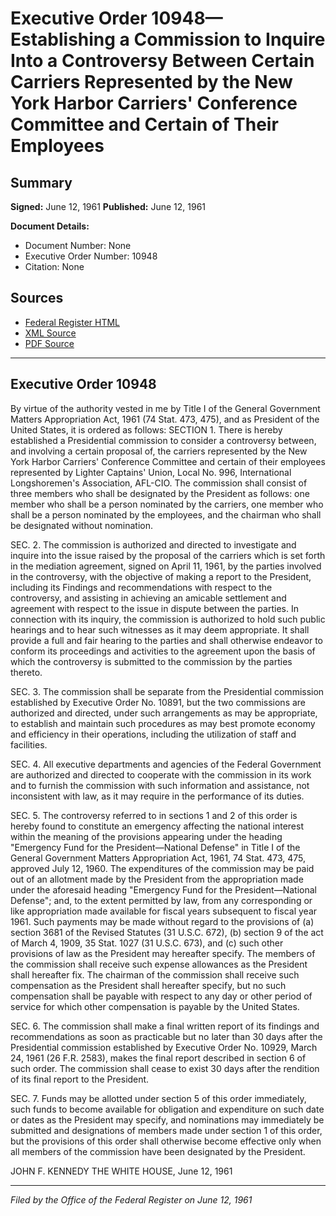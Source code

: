 # Executive Order 10948—Establishing a Commission to Inquire Into a Controversy Between Certain Carriers Represented by the New York Harbor Carriers' Conference Committee and Certain of Their Employees

## Summary

**Signed:** June 12, 1961
**Published:** June 12, 1961

**Document Details:**
- Document Number: None
- Executive Order Number: 10948
- Citation: None

## Sources
- [Federal Register HTML](https://www.presidency.ucsb.edu/documents/executive-order-10948-establishing-commission-inquire-into-controversy-between-certain)
- [XML Source](None)
- [PDF Source](None)

---

## Executive Order 10948

By virtue of the authority vested in me by Title I of the General Government Matters Appropriation Act, 1961 (74 Stat. 473, 475), and as President of the United States, it is ordered as follows:
SECTION 1. There is hereby established a Presidential commission to consider a controversy between, and involving a certain proposal of, the carriers represented by the New York Harbor Carriers' Conference Committee and certain of their employees represented by Lighter Captains' Union, Local No. 996, International Longshoremen's Association, AFL-CIO. The commission shall consist of three members who shall be designated by the President as follows: one member who shall be a person nominated by the carriers, one member who shall be a person nominated by the employees, and the chairman who shall be designated without nomination.

SEC. 2. The commission is authorized and directed to investigate and inquire into the issue raised by the proposal of the carriers which is set forth in the mediation agreement, signed on April 11, 1961, by the parties involved in the controversy, with the objective of making a report to the President, including its Findings and recommendations with respect to the controversy, and assisting in achieving an amicable settlement and agreement with respect to the issue in dispute between the parties. In connection with its inquiry, the commission is authorized to hold such public hearings and to hear such witnesses as it may deem appropriate. It shall provide a full and fair hearing to the parties and shall otherwise endeavor to conform its proceedings and activities to the agreement upon the basis of which the controversy is submitted to the commission by the parties thereto.

SEC. 3. The commission shall be separate from the Presidential commission established by Executive Order No. 10891, but the two commissions are authorized and directed, under such arrangements as may be appropriate, to establish and maintain such procedures as may best promote economy and efficiency in their operations, including the utilization of staff and facilities.

SEC. 4. All executive departments and agencies of the Federal Government are authorized and directed to cooperate with the commission in its work and to furnish the commission with such information and assistance, not inconsistent with law, as it may require in the performance of its duties.

SEC. 5. The controversy referred to in sections 1 and 2 of this order is hereby found to constitute an emergency affecting the national interest within the meaning of the provisions appearing under the heading "Emergency Fund for the President—National Defense" in Title I of the General Government Matters Appropriation Act, 1961, 74 Stat. 473, 475, approved July 12, 1960. The expenditures of the commission may be paid out of an allotment made by the President from the appropriation made under the aforesaid heading "Emergency Fund for the President—National Defense"; and, to the extent permitted by law, from any corresponding or like appropriation made available for fiscal years subsequent to fiscal year 1961. Such payments may be made without regard to the provisions of (a) section 3681 of the Revised Statutes (31 U.S.C. 672), (b) section 9 of the act of March 4, 1909, 35 Stat. 1027 (31 U.S.C. 673), and (c) such other provisions of law as the President may hereafter specify. The members of the commission shall receive such expense allowances as the President shall hereafter fix. The chairman of the commission shall receive such compensation as the President shall hereafter specify, but no such compensation shall be payable with respect to any day or other period of service for which other compensation is payable by the United States.

SEC. 6. The commission shall make a final written report of its findings and recommendations as soon as practicable but no later than 30 days after the Presidential commission established by Executive Order No. 10929, March 24, 1961 (26 F.R. 2583), makes the final report described in section 6 of such order. The commission shall cease to exist 30 days after the rendition of its final report to the President.

SEC. 7. Funds may be allotted under section 5 of this order immediately, such funds to become available for obligation and expenditure on such date or dates as the President may specify, and nominations may immediately be submitted and designations of members made under section 1 of this order, but the provisions of this order shall otherwise become effective only when all members of the commission have been designated by the President.

JOHN F. KENNEDY
THE WHITE HOUSE,
June 12, 1961

---

*Filed by the Office of the Federal Register on June 12, 1961*
